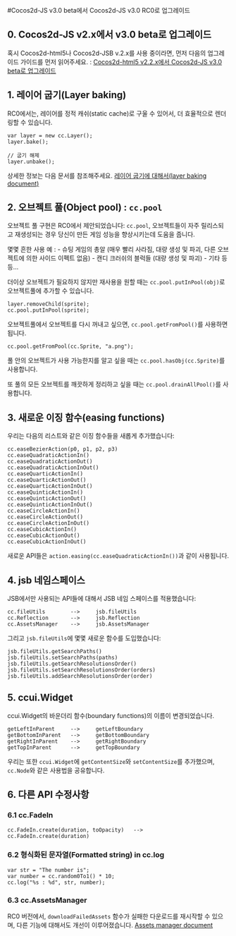 #Cocos2d-JS v3.0 beta에서 Cocos2d-JS v3.0 RC0로 업그레이드

## 0. Cocos2d-JS v2.x에서 v3.0 beta로 업그레이드

혹시 Cocos2d-html5나 Cocos2d-JSB v.2.x를 사용 중이라면, 먼저 다음의 업그레이드 가이드를 먼저 읽어주세요. : [Cocos2d-html5 v2.2.x에서 Cocos2d-JS v3.0 beta로 업그레이드](../../v3.0a/upgrade-guide/en.md)

## 1. 레이어 굽기(Layer baking)

RC0에서는, 레이어를 정적 캐쉬(static cache)로 구울 수 있어서, 더 효율적으로 렌더링할 수 있습니다.

```
var layer = new cc.Layer();
layer.bake();

// 굽기 해제
layer.unbake();
```

상세한 정보는 다음 문서를 참조해주세요. [레이어 굽기에 대해서(layer baking document)](http://cocos2d-x.org/docs/manual/framework/html5/v3/bake-layer/en)

## 2. 오브젝트 풀(Object pool) : `cc.pool`

오브젝트 풀 구현은 RC0에서 제안되었습니다: `cc.pool`, 오브젝트들이 자주 릴리스되고 재생성되는 경우 당신이 만든 게임 성능을 향상시키는데 도움을 줍니다.

몇몇 흔한 사용 예 :
    - 슈팅 게임의 총알 (매우 빨리 사라짐, 대량 생성 및 파괴, 다른 오브젝트에 의한 사이드 이펙트 없음)
    - 캔디 크러쉬의 블럭들 (대량 생성 및 파괴)
    - 기타 등등...

더이상 오브젝트가 필요하지 않지만 재사용을 원할 때는 `cc.pool.putInPool(obj)`로 오브젝트풀에 추가할 수 있습니다.

```
layer.removeChild(sprite);
cc.pool.putInPool(sprite);
```

오브젝트풀에서 오브젝트를 다시 꺼내고 싶으면, `cc.pool.getFromPool()`를 사용하면 됩니다.

```
cc.pool.getFromPool(cc.Sprite, "a.png");
```

풀 안의 오브젝트가 사용 가능한지를 알고 싶을 때는 `cc.pool.hasObj(cc.Sprite)`를 사용합니다.

또 풀의 모든 오브젝트를 깨끗하게 정리하고 싶을 때는 `cc.pool.drainAllPool()`를 사용합니다.

## 3. 새로운 이징 함수(easing functions)

우리는 다음의 리스트와 같은 이징 함수들을 새롭게 추가했습니다:

```
cc.easeBezierAction(p0, p1, p2, p3)
cc.easeQuadraticActionIn()
cc.easeQuadraticActionOut()
cc.easeQuadraticActionInOut()
cc.easeQuarticActionIn()
cc.easeQuarticActionOut()
cc.easeQuarticActionInOut()
cc.easeQuinticActionIn()
cc.easeQuinticActionOut()
cc.easeQuinticActionInOut()
cc.easeCircleActionIn()
cc.easeCircleActionOut()
cc.easeCircleActionInOut()
cc.easeCubicActionIn()
cc.easeCubicActionOut()
cc.easeCubicActionInOut()
```

새로운 API들은 `action.easing(cc.easeQuadraticActionIn())`과 같이 사용됩니다.

## 4. jsb 네임스페이스

JSB에서만 사용되는 API들에 대해서 JSB 네임 스페이스를 적용했습니다:

```
cc.fileUtils        -->     jsb.fileUtils
cc.Reflection       -->     jsb.Reflection
cc.AssetsManager    -->     jsb.AssetsManager
```

그리고 `jsb.fileUtils`에 몇몇 새로운 함수를 도입했습니다:

```
jsb.fileUtils.getSearchPaths()
jsb.fileUtils.setSearchPaths(paths)
jsb.fileUtils.getSearchResolutionsOrder()
jsb.fileUtils.setSearchResolutionsOrder(orders)
jsb.fileUtils.addSearchResolutionsOrder(order)
```

## 5. ccui.Widget

ccui.Widget의 바운더리 함수(boundary functions)의 이름이 변경되었습니다.

```
getLeftInParent     -->     getLeftBoundary
getBottomInParent   -->     getBottomBoundary
getRightInParent    -->     getRightBoundary
getTopInParent      -->     getTopBoundary
```

우리는 또한 `ccui.Widget`에 `getContentSize`와 `setContentSize`를 추가했으며, `cc.Node`와 같은 사용법을 공유합니다. 

## 6. 다른 API 수정사항

### 6.1 cc.FadeIn

```
cc.FadeIn.create(duration, toOpacity)   -->     cc.FadeIn.create(duration)
```

### 6.2 형식화된 문자열(Formatted string) in cc.log

```
var str = "The number is";
var number = cc.random0To1() * 10;
cc.log("%s : %d", str, number);
```

### 6.3 cc.AssetsManager

RC0 버전에서, `downloadFailedAssets` 함수가 실패한 다운로드를 재시작할 수 있으며, 다른 기능에 대해서도 개선이 이루어졌습니다. [Assets manager document](../../../v3/assets-manager/en.md)
